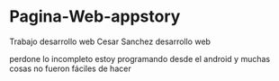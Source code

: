 # Pagina-Web-appstory
Trabajo desarrollo web
Cesar Sanchez desarrollo web 

perdone lo incompleto estoy programando desde el android y muchas cosas no fueron fáciles de hacer
